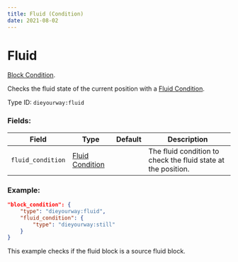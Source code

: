 ```yaml
---
title: Fluid (Condition)
date: 2021-08-02
---
```

# Fluid

[Block Condition](../block_conditions.md).

Checks the fluid state of the current position with a [Fluid Condition](../fluid_conditions.md).

Type ID: `dieyourway:fluid`

### Fields:

Field  | Type | Default | Description
-------|------|---------|-------------
`fluid_condition` | [Fluid Condition](../fluid_conditions.md) | | The fluid condition to check the fluid state at the position.

### Example:
```json
"block_condition": {
    "type": "dieyourway:fluid",
    "fluid_condition": {
        "type": "dieyourway:still"
    }
}
```
This example checks if the fluid block is a source fluid block.